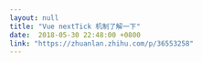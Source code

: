 ```yaml
---
layout: null
title: "Vue nextTick 机制了解一下"
date:  2018-05-30 22:48:00 +0800
link: "https://zhuanlan.zhihu.com/p/36553258"
---
```

